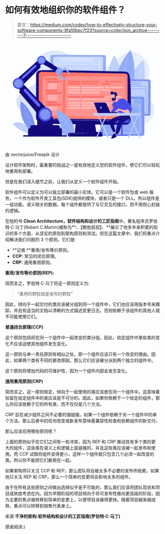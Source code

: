 # 如何有效地组织你的软件组件？

> 原文：<https://medium.com/codex/how-to-effectively-structure-your-software-components-9fa10bec7f23?source=collection_archive---------7----------------------->

![](img/0eff18838f3a176d51e0f076dcad08f9.png)

由 vectorjuice/Freepik 设计

设计软件架构时，最重要的挑战之一是有效地定义您的软件组件，使它们可以轻松地重用和部署。

但是在我们深入细节之前，让我们从定义一个软件组件开始。

软件组件可以定义为可以独立部署的最小实体。它可以是一个软件包或 web 服务，一个作为软件开发工具包(SDK)提供的模块，或者只是一个 DLL。所以组件是一组功能，语义相关的数据。每个组件都提供了与它交互的接口，而不用担心封装的逻辑。

在他的书 **Clean Architecture，软件结构和设计的工匠指南**中，著名程序员罗伯特·C·马丁(Robert C.Martin)被称为**、【鲍勃叔叔】、**展示了他多年来积累的知识的多个方面，从坚实的原则到架构原则和测试。但在这篇文章中，我们将重点介绍解决我们问题的 3 个原则，它们是:

*   **记者:**重用/发布等价原则。
*   **CCP:** 常见的闭合原理。
*   **CRP:** 通用重用原则。

**重用/发布等价原则(REP):**

简而言之，罗伯特·C·马丁将这一原则定义为:

> “重用的颗粒就是发布的颗粒”

因此，倾向于一起交付的类应该被分组到同一个组件中，它们也应该用版本号来跟踪，并且有适当的文档以清晰的方式描述变更日志。否则依赖于该组件的其他人就不可能使用它们。

**普通闭合原理(CCP)**

这个原则包括将在同一个组件中一起改变的类分组。因此，给定组件中某些类的变化不应该迫使其他组件发生变化。

这一原则与单一责任原则有相似之处，即一个组件应该只有一个改变的理由。因此，如果两个类有不同的更改原因，那么它们应该被分派到两个独立的组件中。

这个原则将增加代码的可维护性，因为一个组件内部会发生变化。

**通用重用原则(CRP)**

简而言之，这一原则规定，倾向于一起使用的类应该放在同一个组件中。这意味着驻留在给定组件中的类应该是不可分的。因此，如果你依赖于一个给定的组件，那么你应该依赖于它的所有类，而不仅仅是几个方法。

CRP 旨在减少组件之间不必要的强链接。如果一个组件依赖于另一个组件中的单个方法。那么后者中的任何改变或新发布意味着兼容性检查和依赖组件的新交付。

那么应该应用哪些原则呢？

上面的原则似乎在它们之间有一些冲突，因为 REP 和 CRP 推动具有多个类的更大的组件，这些类在语义上和逻辑上是链接的，并且这些类应该被一起发布和使用。而 CCP 试图将组件变得更小，这样一个组件就只包含几个必须一起改变的类。所以你不能把它们都用在一起。

如果架构师只关注 CCP 和 REP，那么团队将会被太多不必要的发布所拖累，如果他只关注 REP 和 CRP，那么一个简单的变更将会影响太多的组件。

由于在所有这些原则之间做出选择似乎是不可能的，那么我们应该将团队现状和项目成熟度考虑在内。因为早期阶段的项目倾向于将可发布性推向更高级的阶段，因为主要的焦点被转移到简单的变更上，以使项目进展得更快。随着项目越来越成熟，重点可以转移到销售代表身上。

来源:**干净的架构:软件结构和设计的工匠指南(罗伯特·C·马丁)**

感谢阅读:)